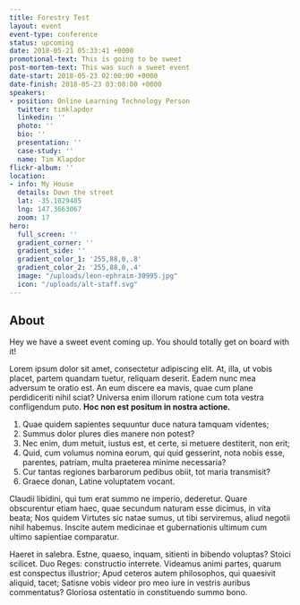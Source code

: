 ```yaml
---
title: Forestry Test
layout: event
event-type: conference
status: upcoming
date: 2018-05-21 05:33:41 +0000
promotional-text: This is going to be sweet
post-mortem-text: This was such a sweet event
date-start: 2018-05-23 02:00:00 +0000
date-finish: 2018-05-23 03:00:00 +0000
speakers:
- position: Online Learning Technology Person
  twitter: timklapdor
  linkedin: ''
  photo: ''
  bio: ''
  presentation: ''
  case-study: ''
  name: Tim Klapdor
flickr-album: ''
location:
- info: My House
  details: Down the street
  lat: -35.1029485
  lng: 147.3663067
  zoom: 17
hero:
  full_screen: ''
  gradient_corner: ''
  gradient_side: ''
  gradient_color_1: '255,88,0,.8'
  gradient_color_2: '255,88,0,.4'
  image: "/uploads/leon-ephraim-30995.jpg"
  icon: "/uploads/alt-staff.svg"
---
```

## About

Hey we have a sweet event coming up. You should totally get on board with it!

Lorem ipsum dolor sit amet, consectetur adipiscing elit. At, illa, ut vobis placet, partem quandam tuetur, reliquam deserit. Eadem nunc mea adversum te oratio est. An eum discere ea mavis, quae cum plane perdidiceriti nihil sciat? Universa enim illorum ratione cum tota vestra confligendum puto. **Hoc non est positum in nostra actione.**

1. Quae quidem sapientes sequuntur duce natura tamquam videntes;
2. Summus dolor plures dies manere non potest?
3. Nec enim, dum metuit, iustus est, et certe, si metuere destiterit, non erit;
4. Quid, cum volumus nomina eorum, qui quid gesserint, nota nobis esse, parentes, patriam, multa praeterea minime necessaria?
5. Cur tantas regiones barbarorum pedibus obiit, tot maria transmisit?
6. Graece donan, Latine voluptatem vocant.

Claudii libidini, qui tum erat summo ne imperio, dederetur. Quare obscurentur etiam haec, quae secundum naturam esse dicimus, in vita beata; Nos quidem Virtutes sic natae sumus, ut tibi serviremus, aliud negotii nihil habemus. Inscite autem medicinae et gubernationis ultimum cum ultimo sapientiae comparatur.

Haeret in salebra. Estne, quaeso, inquam, sitienti in bibendo voluptas? Stoici scilicet. Duo Reges: constructio interrete. Videamus animi partes, quarum est conspectus illustrior; Apud ceteros autem philosophos, qui quaesivit aliquid, tacet; Satisne vobis videor pro meo iure in vestris auribus commentatus? Gloriosa ostentatio in constituendo summo bono.
